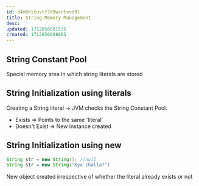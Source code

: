 ```yaml
---
id: 34m5hltuvtf7d9wsrtvvd9l
title: String Memory Management
desc: ''
updated: 1712856081535
created: 1712856008805
---
```


## String Constant Pool

Special memory area in which string literals are stored


## String Initialization using literals

Creating a String literal → JVM checks the String Constant Pool.
  
- Exists => Points to the same 'literal'
- Doesn't Exist => New instance created

## String Initialization using new

```java
String str = new String(); //null
String str = new String("Kya challa?")
```

New object created irrespective of whether the literal already exists or not
